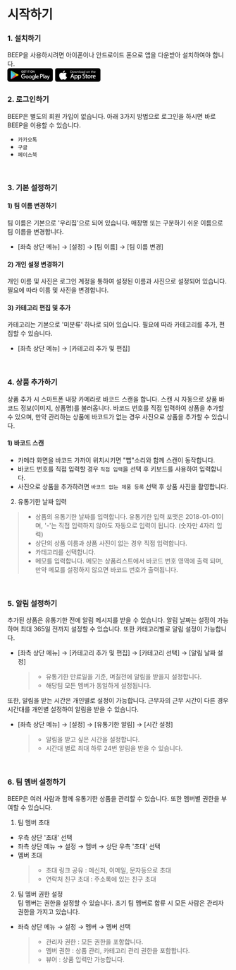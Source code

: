 # 시작하기 

### 1. 설치하기
BEEP을 사용하시려면 아이폰이나 안드로이드 폰으로 앱을 다운받아 설치하여야 합니다.<br/>
[![github pages](_images/googleplay.png)](http://play.google.com/store/apps/details?id=com.bgpworks.beep)
[![github pages](_images/appstore.png)](http://itunes.apple.com/app/1242739153)
<br>

### 2. 로그인하기
BEEP은 별도의 회원 가입이 없습니다. 아래 3가지 방법으로 로그인을 하시면 바로 BEEP을 이용할 수 있습니다.
- `카카오톡`
- `구글`
- `페이스북`
<br>

### 3. 기본 설정하기
 #### 1) 팀 이름 변경하기<br/>
 팀 이름은 기본으로 '우리집'으로 되어 있습니다. 매장명 또는 구분하기 쉬운 이름으로 팀 이름을 변경합니다.
 - [좌측 상단 메뉴] → [설정] → [팀 이름] → [팀 이름 변경]
   
 #### 2)  개인 설정 변경하기<br/>
 개인 이름 및 사진은 로그인 계정을 통하여 설정된 이름과 사진으로 설정되어 있습니다. 필요에 따라 이름 및 사진을 변경합니다.
 
 #### 3)  카테고리 편집 및 추가<br/>
 카테고리는 기본으로 '미분류' 하나로 되어 있습니다. 필요에 따라 카테고리를 추가, 편집할 수 있습니다.
 - [좌측 상단 메뉴] → [카테고리 추가 및 편집] 
<br>

### 4. 상품 추가하기
상품 추가 시 스마트폰 내장 카메라로 바코드 스캔을 합니다. 스캔 시 자동으로 상품 바코드 정보(이미지, 상품명)를 불러옵니다.
바코드 번호를 직접 입력하여 상품을 추가할 수 있으며, 만약 관리하는 상품에 바코드가 없는 경우 사진으로 상품을 추가할 수 있습니다.
#### 1) 바코드 스캔 
  * 카메라 화면을 바코드 가까이 위치시키면 "삡"소리와 함께 스캔이 동작합니다.
  * 바코드 번호를 직접 입력할 경우 `직접 입력`을 선택 후 키보드를 사용하여 입력합니다.
  * 사진으로 상품을 추가하려면 `바코드 없는 제품 등록` 선택 후 상품 사진을 촬영합니다.

2. 유통기한 날짜 입력 
  > * 상품의 유통기한 날짜를 입력합니다. 유통기한 입력 포맷은 2018-01-01이며, '-'는 직접 입력하지 않아도 자동으로 입력이 됩니다. (숫자만 4자리 입력)   
  > * 상단의 상품 이름과 상품 사진이 없는 경우 직접 입력합니다.
  > * 카테고리를 선택합니다.
  > * 메모를 입력합니다. 메모는 상품리스트에서 바코드 번호 영역에 출력 되며, 만약 메모를 설정하지 않으면 바코드 번호가 출력됩니다. 
<br>

### 5. 알림 설정하기
추가된 상품은 유통기한 전에 알림 메시지를 받을 수 있습니다. 알림 날짜는 설정이 가능하며 최대 365일 전까지 설정할 수 있습니다. 또한 카테고리별로 알림 설정이 가능합니다.
- [좌측 상단 메뉴] → [카테고리 추가 및 편집] → [카테고리 선택] → [알림 날짜 설정]
  > * 유통기한 만료일을 기준, 며칠전에 알림을 받을지 설정합니다.
  > * 해당팀 모든 멤버가 동일하게 설정됩니다.

또한, 알림을 받는 시간은 개인별로 설정이 가능합니다. 근무자의 근무 시간이 다른 경우 시간대를 개인별 설정하여 알림을 받을 수 있습니다.
- [좌측 상단 메뉴] → [설정] → [유통기한 알림] → [시간 설정]
  > * 알림을 받고 싶은 시간을 설정합니다.
  > * 시간대 별로 최대 하루 24번 알림을 받을 수 있습니다.
<br> 

### 6. 팀 멤버 설정하기
BEEP은 여러 사람과 함께 유통기한 상품을 관리할 수 있습니다. 또한 멤버별 권한을 부여할 수 있습니다.
1. 팀 멤버 초대<br/>
  - 우측 상단 '초대' 선택
  - 좌측 상단 메뉴 → 설정 → 멤버 → 상단 우측 '초대' 선택
  - 멤버 초대
    > * 초대 링크 공유 : 메신저, 이메일, 문자등으로 초대
    > * 연락처 친구 초대 : 주소록에 있는 친구 초대
2. 팀 멤버 권한 설정<br/>
팀 멤버는 권한을 설정할 수 있습니다. 초기 팀 멤버로 합류 시 모든 사람은 관리자 권한을 가지고 있습니다.
  - 좌측 상단 메뉴 → 설정 → 멤버 → 멤버 선택
    > * 관리자 권한 : 모든 권한을 포함합니다.
    > * 멤버 권한 : 상품 관리, 카테고리 관리 권한을 포함합니다.
    > * 뷰어 : 상품 입력만 가능합니다.

